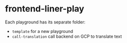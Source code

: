 # frontend-liner-play

Each playground has its separate folder:

- `template` for a new playground
- `call-translation` call backend on GCP to translate text